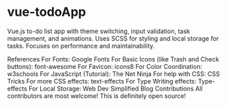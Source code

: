# vue-todoApp
Vue.js to-do list app with theme switching, input validation, task management, and animations. Uses SCSS for styling and local storage for tasks. Focuses on performance and maintainability.

References
For Fonts: Google Fonts
For Basic Icons (like Trash and Check buttons): font-awesome
For Favicon: icons8
For Color Coordination: w3schools
For JavaScript (Tutorial): The Net Ninja
For help with CSS: CSS Tricks
For more CSS effects: text-effects
For Type Writing effects: Type-effects
For Local Storage: Web Dev Simplified Blog
Contributions
All contributors are most welcome! This is definitely open source!

